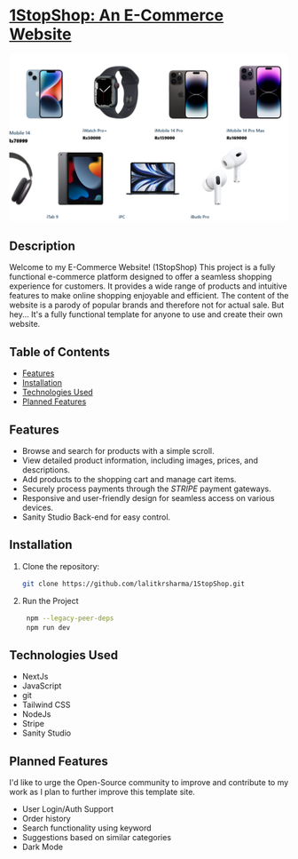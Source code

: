 # [1StopShop: An E-Commerce Website](http://1-stop-shop.vercel.app/)

![Project Logo](https://github.com/lalitkrsharma/1StopShop/blob/master/Screenshot%202023-08-01%20223020.png)

## Description

Welcome to my E-Commerce Website! (1StopShop) This project is a fully functional e-commerce platform designed to offer a seamless shopping experience for customers. It provides a wide range of products and intuitive features to make online shopping enjoyable and efficient. The content of the website is a parody of popular brands and therefore not for actual sale. But hey... It's a fully functional template for anyone to use and create their own website.

## Table of Contents

- [Features](#features)
- [Installation](#installation)
- [Technologies Used](#technologies-used)
- [Planned Features](#planned-features)

## Features

- Browse and search for products with a simple scroll.
- View detailed product information, including images, prices, and descriptions.
- Add products to the shopping cart and manage cart items.
- Securely process payments through the *STRIPE* payment gateways.
- Responsive and user-friendly design for seamless access on various devices.
- Sanity Studio Back-end for easy control.
## Installation

1. Clone the repository:

   ```bash
   git clone https://github.com/lalitkrsharma/1StopShop.git
   
2. Run the Project
   ```bash
    npm --legacy-peer-deps
    npm run dev

## Technologies Used

  - NextJs
  - JavaScript
  - git
  - Tailwind CSS
  - NodeJs
  - Stripe
  - Sanity Studio

## Planned Features

  I'd like to urge the Open-Source community to improve and contribute to my work as I plan to further improve this template site.
  - User Login/Auth Support
  - Order history
  - Search functionality using keyword
  - Suggestions based on similar categories
  - Dark Mode
